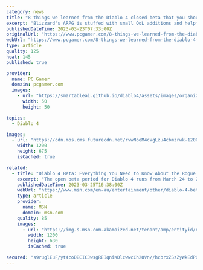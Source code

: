 ```yaml
---
category: news
title: "8 things we learned from the Diablo 4 closed beta that you should know too"
excerpt: "Blizzard's ARPG is stuffed with small QoL additions and helpful tips that can be easily missed. With Diablo 4's open beta (opens in new tab) set to kick off and introduce more players to five classes, ..."
publishedDateTime: 2023-03-23T07:33:00Z
originalUrl: "https://www.pcgamer.com/8-things-we-learned-from-the-diablo-4-closed-beta-that-you-should-know-too/"
webUrl: "https://www.pcgamer.com/8-things-we-learned-from-the-diablo-4-closed-beta-that-you-should-know-too/"
type: article
quality: 125
heat: 145
published: true

provider:
  name: PC Gamer
  domain: pcgamer.com
  images:
    - url: "https://smartableai.github.io/diablo4/assets/images/organizations/pcgamer.com-50x50.jpg"
      width: 50
      height: 50

topics:
  - Diablo 4

images:
  - url: "https://cdn.mos.cms.futurecdn.net/rvwNoeM4cVgLzu4cbmzrwk-1200-80.jpg"
    width: 1200
    height: 675
    isCached: true

related:
  - title: "Diablo 4 Beta: Everything You Need to Know About the Rogue Class Archetype"
    excerpt: "The open beta period for Diablo 4 runs from March 24 to 26, wherein players have the chance to see Blizzard's latest entry in the classic ARPG franchise in action. During this period, players will be ..."
    publishedDateTime: 2023-03-25T16:38:00Z
    webUrl: "https://www.msn.com/en-au/entertainment/other/diablo-4-beta-everything-you-need-to-know-about-the-rogue-class-archetype/ar-AA194gcE"
    type: article
    provider:
      name: MSN
      domain: msn.com
    quality: 85
    images:
      - url: "https://img-s-msn-com.akamaized.net/tenant/amp/entityid/AA1946pi.img?h=630&w=1200&m=6&q=60&o=t&l=f&f=jpg&x=595&y=187"
        width: 1200
        height: 630
        isCached: true

secured: "s9ruglEuF/yt4coDBCICJwsgREIqniKDlcwwcCh2OVn//hcbrxZSzZyWkEdPORefm5Ivk6X8cXbUv7XBsqaV/waVc7ywlOlshLMN20EOjhWH+EODXowHyT3BPiiQSscanYsQGMhp+osl6eIvPNKWmKTzYN0LXIVq/8ge1Uy/MZHDtU64b/w6IMoYCqlU7qFnUPX3zsHvpfCTeFkv5uayGQ4UrLTBKcI4P40XdjOLyL/oMS79OfEUJVWYHJ6r7BBcGNw0PxfsAzDJhaV5UAbvFMqRKScS3dxh1mkf36UuJbFePBOaLkEhYRtQBI8e7JZJ1NJs3+Cs2xzCLxUKzB6viFL0QjA4+Ly1zdNpP5XRq6E=;v8FKnkoeehT1sWQMau1AeQ=="
---
```


